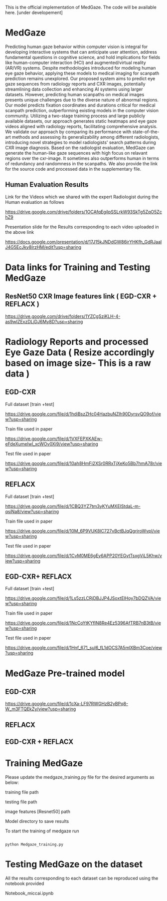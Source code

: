 This is the official implementation of MedGaze. The code will be available here.   [under developement]


# MedGaze

Predicting human gaze behavior within computer vision is integral for developing interactive systems that can anticipate user attention, address fundamental questions in cognitive science, and hold implications for fields like human-computer interaction (HCI) and augmented/virtual reality (AR/VR) systems. Despite methodologies introduced for modeling human eye gaze behavior, applying these models to medical imaging for scanpath prediction remains unexplored. Our proposed system aims to predict eye gaze sequences from radiology reports and CXR images, potentially streamlining data collection and enhancing AI systems using larger datasets. However, predicting human scanpaths on medical images presents unique challenges due to the diverse nature of abnormal regions. Our model predicts fixation coordinates and durations critical for medical scanpath prediction, outperforming existing models in the computer vision community. Utilizing a two-stage training process and large publicly available datasets, our approach generates static heatmaps and eye gaze videos aligned with radiology reports, facilitating comprehensive analysis. We validate our approach by comparing its performance with state-of-the-art methods and assessing its generalizability among different radiologists, introducing novel strategies to model radiologists' search patterns during CXR image diagnosis. Based on the radiologist evaluation, MedGaze can generate the human-like gaze sequences with high focus on relavant regions over the cxr-image. It sometimes also outperforms human in terms of redundancy and randomness in the scanpaths. We also provide the link for the source code and processed data in the supplementary file. 


## Human Evaluation Results 

Link for the Videos which we shared with the expert Radiologist during the Human evaluation as follows 

https://drive.google.com/drive/folders/1OCAfqEgilpSSLrkW93SkTg5ZqO5ZchZ9

Presentation slide for the Results corresponding to each video uploaded in the above link 

https://docs.google.com/presentation/d/17J15kJNDdGW86irYHKfh_GdRJaaIJ4G5EcJky8IrzHM/edit?usp=sharing


# Data links for Training and Testing MedGaze


## ResNet50 CXR Image features link ( EGD-CXR + REFLACX )

https://drive.google.com/drive/folders/1YZCgSziKLH-4-as9wIZExzDLjDJ6My8D?usp=sharing



# Radiology Reports and processed Eye Gaze Data ( Resize accordingly based on image size- This is a raw data )

## EGD-CXR

Full dataset [train +test]

https://drive.google.com/file/d/1hdiBszZHc04HazbuNZlh90DyrsvQO9of/view?usp=sharing

Train file used in paper 

https://drive.google.com/file/d/1VXFEPXKAEw-eFdeXumeIwl_xcWOv0Xi9/view?usp=sharing

Test file used in paper 

https://drive.google.com/file/d/10ah8HmFi2XSr0RRxTjXeKo5Bb7hmA78r/view?usp=sharing

## REFLACX

Full dataset [train +test]

https://drive.google.com/file/d/1CBQ3YZ7tm3yKYuMXEIStdaL-m-qsiNa8/view?usp=sharing

Train file used in paper 

https://drive.google.com/file/d/10M_6P9VUK8lC727vBctBJqQgriroWvpl/view?usp=sharing

Test file used in paper

https://drive.google.com/file/d/1CvM0ME6gEy6APP20YEGvtTsxgViL5Khw/view?usp=sharing

## EGD-CXR+ REFLACX


Full dataset [train +test]

https://drive.google.com/file/d/1Ls5zzLCRjDBJJP4JSoxtElHoy7bDQZVA/view?usp=sharing


Train file used in paper 

https://drive.google.com/file/d/1NcCoYtKYfIN8Re4Ez5396AfTRB7nB3tB/view?usp=sharing



Test file used in paper

https://drive.google.com/file/d/1Hnf_671_suI6_fL1dOCS7A5mlXBm3Coe/view?usp=sharing

# MedGaze Pre-trained model 

## EGD-CXR 

https://drive.google.com/file/d/1cXa-LF97RWGHzB2yBPq8-W_m3FTQEkZy/view?usp=sharing

## REFLACX

## EGD-CXR + REFLACX 

# Training MedGaze 

Please update the medgaze_training.py file for the desired arguments as below:

training file  path

testing  file path

image features [Resnet50] path

Model directory to save results 

To start the training of medgaze run 

```

python Medgaze_training.py

```



# Testing MedGaze on the dataset 


All the results corresponding to each dataset can be reproduced using the notebook provided 

Notebook_miccai.ipynb



